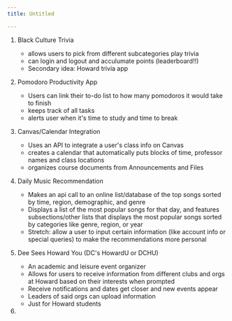 ```yaml
---
title: Untitled

---
```


1. Black Culture Trivia
    - allows users to pick from different subcategories play trivia
    - can login and logout and acculumate points (leaderboard!!)
    - Secondary idea: Howard trivia app
2. Pomodoro Productivity App
    - Users can link their to-do list to how many pomodoros it would take to finish 
    - keeps track of all tasks
    - alerts user when it's time to study and time to break
3. Canvas/Calendar Integration
   - Uses an API to integrate a user's class info on Canvas
   - creates a calendar that automatically puts blocks of time, professor names and class locations
   - organizes course documents from Announcements and Files 
4. Daily Music Recommendation
    - Makes an api call to an online list/database of the top songs sorted by time, region, demographic, and genre
    - Displays a list of the most popular songs for that day, and features subsections/other lists that displays the most popular songs sorted by categories like genre, region, or year
    - Stretch: allow a user to input certain information (like account info or special queries) to make the recommendations more personal

5. Dee Sees Howard You (DC's HowardU or DCHU)
    - An academic and leisure event organizer
    - Allows for users to receive information from different clubs and orgs at Howard based on their interests when prompted
    - Receive notifications and dates get closer and new events appear
    - Leaders of said orgs can upload information
    - Just for Howard students
6. 